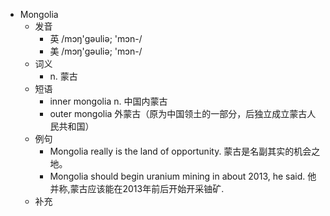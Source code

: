 - Mongolia
  - 发音
    - 英 /mɔŋ'ɡəuliə; 'mɔn-/
    - 美 /mɔŋ'ɡəuliə; 'mɔn-/
  - 词义
    - n. 蒙古
  - 短语
    - inner mongolia n. 中国内蒙古
    - outer mongolia 外蒙古（原为中国领土的一部分，后独立成立蒙古人民共和国）
  - 例句
    - Mongolia really is the land of opportunity. 蒙古是名副其实的机会之地。
    - Mongolia should begin uranium mining in about 2013, he said. 他并称,蒙古应该能在2013年前后开始开采铀矿.
  - 补充